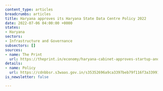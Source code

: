 ```yaml
---
content_type: articles
breadcrumbs: articles
title: Haryana approves its Haryana State Data Centre Policy 2022
date: 2022-07-06 04:00:00 +0000
states:
- Haryana
sectors:
- Infrastructure and Governance
subsectors: []
sources:
- name: The Print
  url: https://theprint.in/economy/haryana-cabinet-approves-startup-and-data-centre-policies/1014871/
details:
- name: Policy
  url: https://cdnbbsr.s3waas.gov.in/s35352696a9ca3397beb79f116f3a33991/uploads/2022/07/2022071110.pdf
is_newsletter: false

---
```

